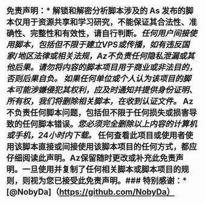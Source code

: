 ## 免责声明：* 解锁和解密分析脚本涉及的 As 发布的脚本仅用于资源共享和学习研究，不能保证其合法性、准确性、完整性和有效性，请自行判断。*任何用户间接使用脚本，包括但不限于建立VPS或传播，如有违反国家/地区法律或相关法规，Az不负责任何隐私泄漏或其他后果。*请勿将内容的脚本项目用于商业或非法目的，否则后果自负。* 如果任何单位或个人认为该项目的脚本可能涉嫌侵犯其权利，应及时通知并提供身份证明、所有权，我们将删除相关脚本，在收到认证文件。* Az不负责任何脚本问题，包括但不限于任何损失或损害导致的任何脚本错误。*您必须完全删除以上内容的计算机或手机，24小时内下载。* 任何查看此项目或使用者使用该脚本直接或间接使用该脚本项目的任何方式，都应仔细阅读此声明。Az保留随时更改或补充此免责声明。一旦使用并复制了任何相关脚本或脚本项目的规则，则视为您已接受此免责声明。### 特别感谢：* [@NobyDa]（https://github.com/NobyDa）
